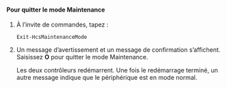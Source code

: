 <!--author=SharS last changed: 9/17/15-->

#### Pour quitter le mode Maintenance

1. À l’invite de commandes, tapez :

     `Exit-HcsMaintenanceMode`

2. Un message d’avertissement et un message de confirmation s’affichent. Saisissez **O** pour quitter le mode Maintenance.

    Les deux contrôleurs redémarrent. Une fois le redémarrage terminé, un autre message indique que le périphérique est en mode normal.

<!---HONumber=Sept15_HO4-->